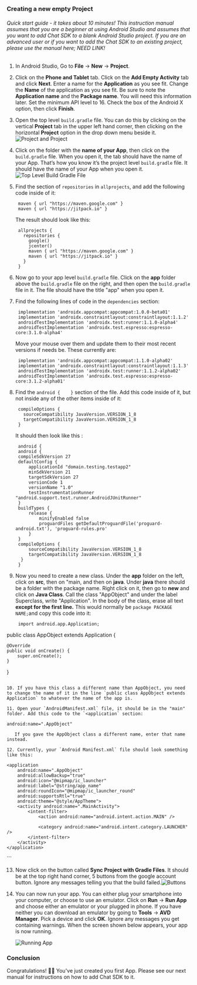 ### Creating a new empty Project

###### Quick start guide - it takes about 10 minutes! This instruction manual assumes that you are a beginner at using Android Studio and assumes that you want to add Chat SDK to a blank Android Studio project. If you are an advanced user or if you want to add the Chat SDK to an existing project, please use the manual here; NEED LINK!

1. In Android Studio, Go to **File** -> **New** -> **Project**.

2. Click on the **Phone and Tablet** tab. Click on the **Add Empty Activity** tab and click **Next**. Enter a name for the **Application** as you see fit. Change the **Name** of the application as you see fit. Be sure to note the **Application name** and the **Package name**. You will need this information later. Set the minimum API level to 16. Check the box of the Android X option, then click **Finish**.

3. Open the top level `build.gradle` file. You can do this by clicking on the vertical **Project** tab in the upper left hand corner, then clicking on the horizontal **Project** option in the drop down menu beside it. ![Project and Project](https://github.com/thecmart/manuals/blob/Updates/Images/Project%20and%20Project.png)

4. Click on the folder with the **name of your App**, then click on the `build.gradle` file. When you open it, the tab should have the name of your App. That’s how you know it’s the project level `build.gradle` file. It should have the name of your App when you open it. ![Top Level Build Gradle File](https://github.com/thecmart/manuals/blob/Updates/Images/Top%20Level%20Build%20Gradle%20File.png)

5. Find the section of `repositories` in `allprojects`, and add the following code inside of it:

   ```
    maven { url "https://maven.google.com" }
    maven { url "https://jitpack.io" }
   ```

   The result should look like this:
   ```
    allprojects {
      repositories {
        google()
        jcenter()
        maven { url "https://maven.google.com" }
        maven { url "https://jitpack.io" }
      }
    }
   ```

6. Now go to your app level `build.gradle` file. Click on the **app** folder above the ``build.gradle`` file on the right, and then open the `build.gradle` file in it. The file should have the title "app" when you open it.

7. Find the following lines of code in the `dependencies` section: 
      ```
       implementation 'androidx.appcompat:appcompat:1.0.0-beta01'
       implementation 'androidx.constraintlayout:constraintlayout:1.1.2'
       androidTestImplementation 'androidx.test:runner:1.1.0-alpha4'
       androidTestImplementation 'androidx.test.espresso:espresso-core:3.1.0-alpha4'
      ```
      Move your mouse over them and update them to their most recent versions if needs be. These currently are:

      ```
       implementation 'androidx.appcompat:appcompat:1.1.0-alpha02'
       implementation 'androidx.constraintlayout:constraintlayout:1.1.3'
       androidTestImplementation 'androidx.test:runner:1.1.2-alpha02'
       androidTestImplementation 'androidx.test.espresso:espresso-core:3.1.2-alpha01'
      ```

8. Find the `android {    }` section of the file. Add this code inside of it, but not inside any of the other items inside of it:

   ```
    compileOptions {
      sourceCompatibility JavaVersion.VERSION_1_8
      targetCompatibility JavaVersion.VERSION_1_8
    }
   ```

   It should then look like this :

   ```
    android {
    android {
    compileSdkVersion 27
    defaultConfig {
        applicationId "domain.testing.testapp2"
        minSdkVersion 21
        targetSdkVersion 27
        versionCode 1
        versionName "1.0"
        testInstrumentationRunner             "android.support.test.runner.AndroidJUnitRunner"
    }
    buildTypes {
        release {
            minifyEnabled false
            proguardFiles getDefaultProguardFile('proguard-android.txt'), 'proguard-rules.pro'
        }
    }
    compileOptions {
        sourceCompatibility JavaVersion.VERSION_1_8
        targetCompatibility JavaVersion.VERSION_1_8
     }
    }
   ```

9. Now you need to create a new class. Under the **app** folder on the left, click on **src**, then on "main, and then on **java**. Under **java** there should  be a folder with the package name. Right click on it, then go to **new** and click on **Java Class**. Call the class "AppObject" and under the label Superclass, write "Application". In the body of the class, erase all text **except for the first line.** This would normally be `package PACKAGE NAME;`and copy this code into it:

   ```
    import android.app.Application;

public class AppObject extends Application {

    @Override
    public void onCreate() {
        super.onCreate();
    }
}
   ```

10. If you have this class a different name than AppObject, you need to change the name of it in the line `public class AppObject extends Application` to whatever the name of the app is.

11. Open your `AndroidManifest.xml` file, it should be in the "main" folder. Add this code to the `<application` section:

   ```
    android:name=".AppObject"
   ```
      If you gave the AppObject class a different name, enter that name instead.

12. Currently, your `Android Manifest.xml` file should look something like this: 

   ```
<?xml version="1.0" encoding="utf-8"?>
<manifest xmlns:android="http://schemas.android.com/apk/res/android"
    package="com.example.emptyapplication">

    <application
        android:name=".AppObject"
        android:allowBackup="true"
        android:icon="@mipmap/ic_launcher"
        android:label="@string/app_name"
        android:roundIcon="@mipmap/ic_launcher_round"
        android:supportsRtl="true"
        android:theme="@style/AppTheme">
        <activity android:name=".MainActivity">
            <intent-filter>
                <action android:name="android.intent.action.MAIN" />
    
                <category android:name="android.intent.category.LAUNCHER" />
            </intent-filter>
        </activity>
    </application>

</manifest>
   ```

13. Now click on the button called **Sync Project with Gradle Files**. It should be at the top right hand corner, 5 buttons from the google account button. Ignore any messages telling you that the build failed.![Buttons](https://github.com/thecmart/manuals/blob/Updates/Images/Buttons2.png)

14. You can now run your app. You can either plug your smartphone into your computer, or choose to use an emulator. Click on **Run** -> **Run App** and choose either an emulator or your plugged in phone. If you have neither you can download an emulator by going to **Tools** -> **AVD Manager**. Pick a device and click **OK**. Ignore any messages you get containing warnings. When the screen shown below appears, your app is now running.

     ![Running App](https://github.com/thecmart/manuals/blob/Updates/Images/Running%20App.png)

### Conclusion

Congratulations! 🎉🎉 You've just created you first App. Please see our next manual for instructions on how to add Chat SDK to it.

   ```